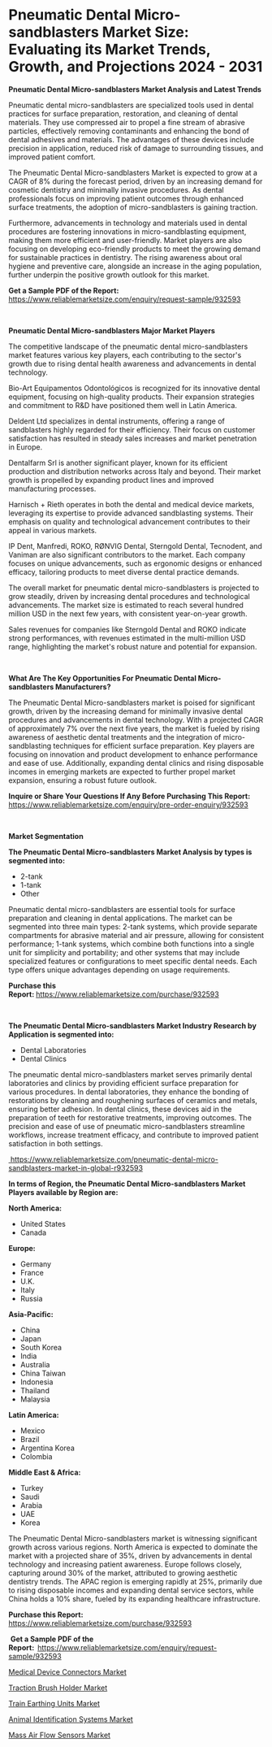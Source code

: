 <p><h1>Pneumatic Dental Micro-sandblasters Market Size: Evaluating its Market Trends, Growth, and Projections 2024 - 2031</h1></p><p><strong>Pneumatic Dental Micro-sandblasters Market Analysis and Latest Trends</strong></p>
<p><p>Pneumatic dental micro-sandblasters are specialized tools used in dental practices for surface preparation, restoration, and cleaning of dental materials. They use compressed air to propel a fine stream of abrasive particles, effectively removing contaminants and enhancing the bond of dental adhesives and materials. The advantages of these devices include precision in application, reduced risk of damage to surrounding tissues, and improved patient comfort.</p><p>The Pneumatic Dental Micro-sandblasters Market is expected to grow at a CAGR of 8% during the forecast period, driven by an increasing demand for cosmetic dentistry and minimally invasive procedures. As dental professionals focus on improving patient outcomes through enhanced surface treatments, the adoption of micro-sandblasters is gaining traction. </p><p>Furthermore, advancements in technology and materials used in dental procedures are fostering innovations in micro-sandblasting equipment, making them more efficient and user-friendly. Market players are also focusing on developing eco-friendly products to meet the growing demand for sustainable practices in dentistry. The rising awareness about oral hygiene and preventive care, alongside an increase in the aging population, further underpin the positive growth outlook for this market.</p></p>
<p><strong>Get a Sample PDF of the Report:&nbsp;</strong> <a href="https://www.reliablemarketsize.com/enquiry/request-sample/932593">https://www.reliablemarketsize.com/enquiry/request-sample/932593</a></p>
<p>&nbsp;</p>
<p><strong>Pneumatic Dental Micro-sandblasters Major Market Players</strong></p>
<p><p>The competitive landscape of the pneumatic dental micro-sandblasters market features various key players, each contributing to the sector's growth due to rising dental health awareness and advancements in dental technology.</p><p>Bio-Art Equipamentos Odontológicos is recognized for its innovative dental equipment, focusing on high-quality products. Their expansion strategies and commitment to R&D have positioned them well in Latin America.</p><p>Deldent Ltd specializes in dental instruments, offering a range of sandblasters highly regarded for their efficiency. Their focus on customer satisfaction has resulted in steady sales increases and market penetration in Europe.</p><p>Dentalfarm Srl is another significant player, known for its efficient production and distribution networks across Italy and beyond. Their market growth is propelled by expanding product lines and improved manufacturing processes.</p><p>Harnisch + Rieth operates in both the dental and medical device markets, leveraging its expertise to provide advanced sandblasting systems. Their emphasis on quality and technological advancement contributes to their appeal in various markets.</p><p>IP Dent, Manfredi, ROKO, RØNVIG Dental, Sterngold Dental, Tecnodent, and Vaniman are also significant contributors to the market. Each company focuses on unique advancements, such as ergonomic designs or enhanced efficacy, tailoring products to meet diverse dental practice demands.</p><p>The overall market for pneumatic dental micro-sandblasters is projected to grow steadily, driven by increasing dental procedures and technological advancements. The market size is estimated to reach several hundred million USD in the next few years, with consistent year-on-year growth.</p><p>Sales revenues for companies like Sterngold Dental and ROKO indicate strong performances, with revenues estimated in the multi-million USD range, highlighting the market's robust nature and potential for expansion.</p></p>
<p>&nbsp;</p>
<p><strong>What Are The Key Opportunities For Pneumatic Dental Micro-sandblasters Manufacturers?</strong></p>
<p><p>The Pneumatic Dental Micro-sandblasters market is poised for significant growth, driven by the increasing demand for minimally invasive dental procedures and advancements in dental technology. With a projected CAGR of approximately 7% over the next five years, the market is fueled by rising awareness of aesthetic dental treatments and the integration of micro-sandblasting techniques for efficient surface preparation. Key players are focusing on innovation and product development to enhance performance and ease of use. Additionally, expanding dental clinics and rising disposable incomes in emerging markets are expected to further propel market expansion, ensuring a robust future outlook.</p></p>
<p><strong>Inquire or Share Your Questions If Any Before Purchasing This Report:</strong> <a href="https://www.reliablemarketsize.com/enquiry/pre-order-enquiry/932593">https://www.reliablemarketsize.com/enquiry/pre-order-enquiry/932593</a></p>
<p>&nbsp;</p>
<p><strong>Market Segmentation</strong></p>
<p><strong>The Pneumatic Dental Micro-sandblasters Market Analysis by types is segmented into:</strong></p>
<p><ul><li>2-tank</li><li>1-tank</li><li>Other</li></ul></p>
<p><p>Pneumatic dental micro-sandblasters are essential tools for surface preparation and cleaning in dental applications. The market can be segmented into three main types: 2-tank systems, which provide separate compartments for abrasive material and air pressure, allowing for consistent performance; 1-tank systems, which combine both functions into a single unit for simplicity and portability; and other systems that may include specialized features or configurations to meet specific dental needs. Each type offers unique advantages depending on usage requirements.</p></p>
<p><strong>Purchase this Report:&nbsp;</strong><a href="https://www.reliablemarketsize.com/purchase/932593">https://www.reliablemarketsize.com/purchase/932593</a></p>
<p>&nbsp;</p>
<p><strong>The Pneumatic Dental Micro-sandblasters Market Industry Research by Application is segmented into:</strong></p>
<p><ul><li>Dental Laboratories</li><li>Dental Clinics</li></ul></p>
<p><p>The pneumatic dental micro-sandblasters market serves primarily dental laboratories and clinics by providing efficient surface preparation for various procedures. In dental laboratories, they enhance the bonding of restorations by cleaning and roughening surfaces of ceramics and metals, ensuring better adhesion. In dental clinics, these devices aid in the preparation of teeth for restorative treatments, improving outcomes. The precision and ease of use of pneumatic micro-sandblasters streamline workflows, increase treatment efficacy, and contribute to improved patient satisfaction in both settings.</p></p>
<p><a href="https://www.reliablemarketsize.com/pneumatic-dental-micro-sandblasters-market-in-global-r932593">&nbsp;https://www.reliablemarketsize.com/pneumatic-dental-micro-sandblasters-market-in-global-r932593</a></p>
<p><strong>In terms of Region, the Pneumatic Dental Micro-sandblasters Market Players available by Region are:</strong></p>
<p>
    <p> <strong> North America: </strong>
        <ul>
            <li>United States</li>
            <li>Canada</li>
        </ul>
        </p> 
    <p> <strong> Europe: </strong>
        <ul>
            <li>Germany</li>
            <li>France</li>
            <li>U.K.</li>
            <li>Italy</li>
            <li>Russia</li>
        </ul>
        </p> 
    <p> <strong> Asia-Pacific: </strong>
        <ul>
            <li>China</li>
            <li>Japan</li>
            <li>South Korea</li>
            <li>India</li>
            <li>Australia</li>
            <li>China Taiwan</li>
            <li>Indonesia</li>
            <li>Thailand</li>
            <li>Malaysia</li>
        </ul>
        </p> 
    <p> <strong> Latin America: </strong>
        <ul>
            <li>Mexico</li>
            <li>Brazil</li>
            <li>Argentina Korea</li>
            <li>Colombia</li>
        </ul>
        </p> 
    <p> <strong> Middle East & Africa: </strong>
        <ul>
            <li>Turkey</li>
            <li>Saudi</li>
            <li>Arabia</li>
            <li>UAE</li>
            <li>Korea</li>
        </ul>
    </p>
    </p>
<p><p>The Pneumatic Dental Micro-sandblasters market is witnessing significant growth across various regions. North America is expected to dominate the market with a projected share of 35%, driven by advancements in dental technology and increasing patient awareness. Europe follows closely, capturing around 30% of the market, attributed to growing aesthetic dentistry trends. The APAC region is emerging rapidly at 25%, primarily due to rising disposable incomes and expanding dental service sectors, while China holds a 10% share, fueled by its expanding healthcare infrastructure.</p></p>
<p><strong>Purchase this Report: </strong><a href="https://www.reliablemarketsize.com/purchase/932593">https://www.reliablemarketsize.com/purchase/932593</a></p>
<p>&nbsp;<strong>Get a Sample PDF of the Report:&nbsp;&nbsp;</strong><a href="https://www.reliablemarketsize.com/enquiry/request-sample/932593">https://www.reliablemarketsize.com/enquiry/request-sample/932593</a></p>
<p><strong></strong></p>
<p><p><a href="https://www.linkedin.com/pulse/medical-device-connectors-market-trends-focusing-insight-forecast-nlqzc?trackingId=fdxfc5ObSbuzihXm%2FZ%2FC8Q%3D%3D">Medical Device Connectors Market</a></p><p><a href="https://issuu.com/reportprime-2/docs/traction-brush-holder-market-size-2_e25118b68f1c51">Traction Brush Holder Market</a></p><p><a href="https://issuu.com/reportprime-2/docs/train-earthing-units-market-size-20_cf179ffdc04ec0">Train Earthing Units Market</a></p><p><a href="https://www.linkedin.com/pulse/animal-identification-systems-market-share-size-trends-industry-7b2pc?trackingId=JxvwnuzZSkm%2Blgl5pyPAWQ%3D%3D">Animal Identification Systems Market</a></p><p><a href="https://medium.com/@lynnullrich1993/the-mass-air-flow-sensors-market-report-analyzes-important-operational-and-performance-data-so-78f316e4a2ab">Mass Air Flow Sensors Market</a></p></p>